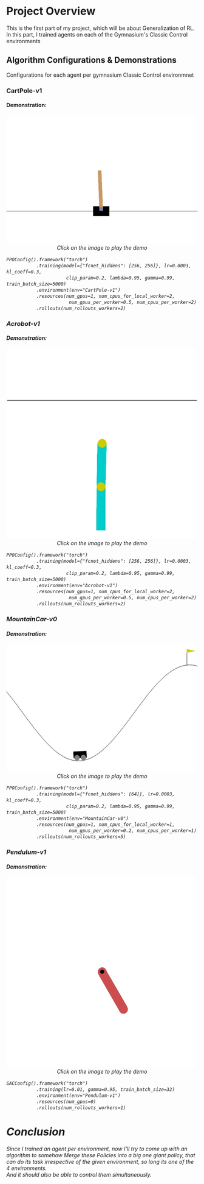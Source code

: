 # Project Overview

This is the first part of my project, which will be about Generalization of RL.<br>
In this part, I trained agents on each of the Gymnasium's Classic Control environments

## Algorithm Configurations & Demonstrations

Configurations for each agent per gymnasium Classic Control environmnet
### CartPole-v1
#### Demonstration:
<p align="center">
  <a href="https://youtu.be/kbSs7d2yR9U" title="Click to watch the video">
    <img src="cart_pole.jpeg" alt="Click to watch the video" style="width: auto; max-width: 100%; height: auto;">
  </a>
    <br>
  <em>Click on the image to play the demo
</p>

```
PPOConfig().framework("torch")
           .training(model={"fcnet_hiddens": [256, 256]}, lr=0.0003, kl_coeff=0.3,
                      clip_param=0.2, lambda=0.95, gamma=0.99, train_batch_size=5000)
           .environment(env="CartPole-v1")
           .resources(num_gpus=1, num_cpus_for_local_worker=2,
                       num_gpus_per_worker=0.5, num_cpus_per_worker=2)
           .rollouts(num_rollouts_workers=2)
```

### Acrobot-v1
#### Demonstration:
<p align="center">
  <a href="https://youtu.be/0zi6yhVgr0k" title="Click to watch the video">
    <img src="acrobot.jpeg" alt="Click to watch the video" style="width: auto; max-width: 100%; height: auto;">
  </a>
  <br>
  <em>Click on the image to play the demo
</p>

```
PPOConfig().framework("torch")
           .training(model={"fcnet_hiddens": [256, 256]}, lr=0.0003, kl_coeff=0.3,
                      clip_param=0.2, lambda=0.95, gamma=0.99, train_batch_size=5000)
           .environment(env="Acrobot-v1")
           .resources(num_gpus=1, num_cpus_for_local_worker=2,
                       num_gpus_per_worker=0.5, num_cpus_per_worker=2)
           .rollouts(num_rollouts_workers=2)
```

### MountainCar-v0
#### Demonstration:
<p align="center">
  <a href="https://youtu.be/Qui1cPaOqlo" title="Click to watch the video">
    <img src="mountain_car.jpeg" alt="Click to watch the video" style="width: auto; max-width: 100%; height: auto;">
  </a>
    <br>
  <em>Click on the image to play the demo
</p>

```
PPOConfig().framework("torch")
           .training(model={"fcnet_hiddens": [64]}, lr=0.0003, kl_coeff=0.3,
                      clip_param=0.2, lambda=0.95, gamma=0.99, train_batch_size=5000)
           .environment(env="MountainCar-v0")
           .resources(num_gpus=1, num_cpus_for_local_worker=1,
                       num_gpus_per_worker=0.2, num_cpus_per_worker=1)
           .rollouts(num_rollouts_workers=5)
```

### Pendulum-v1
#### Demonstration:
<p align="center">
  <a href="https://youtu.be/Y4XiNPqQNmY" title="Click to watch the video">
    <img src="pendulum.jpeg" alt="Click to watch the video" style="width: auto; max-width: 100%; height: auto;">
  </a>
    <br>
  <em>Click on the image to play the demo
</p>

```
SACConfig().framework("torch")
           .training(lr=0.01, gamma=0.95, train_batch_size=32)
           .environment(env="Pendulum-v1")
           .resources(num_gpus=0)
           .rollouts(num_rollouts_workers=1)
```

# Conclusion

Since I trained an agent per environment, now I'll try to come up with an algorithm to somehow Merge these Policies into a big one giant policy, 
that can do its task irrespective of the given environment, so long its one of the 4 environments.<br>
And it should also be able to control them simultaneously.<br>
